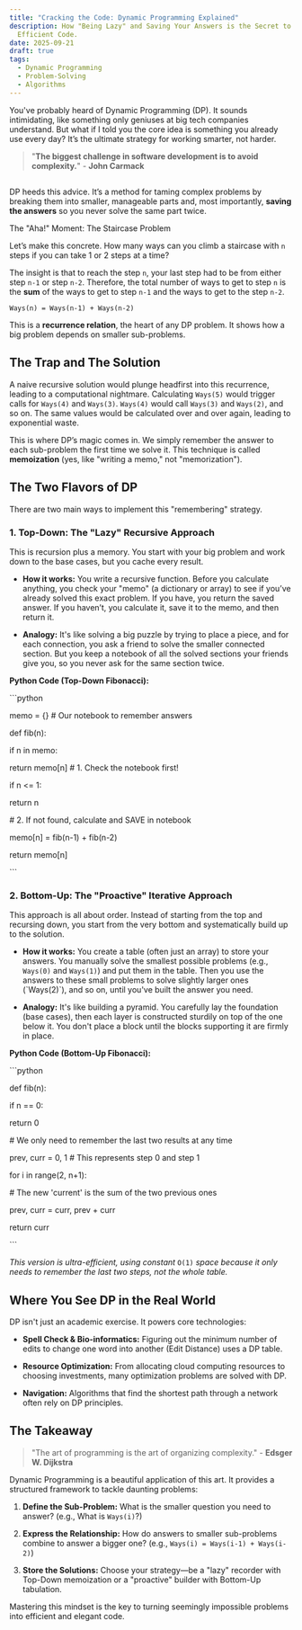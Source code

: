 ```yaml
---
title: "Cracking the Code: Dynamic Programming Explained"
description: How "Being Lazy" and Saving Your Answers is the Secret to Writing
  Efficient Code.
date: 2025-09-21
draft: true
tags:
  - Dynamic Programming
  - Problem-Solving
  - Algorithms
---
```

You've probably heard of Dynamic Programming (DP). It sounds intimidating, like something only geniuses at big tech companies understand. But what if I told you the core idea is something you already use every day? It’s the ultimate strategy for working smarter, not harder.

> "**The biggest challenge in software development is to avoid complexity.**" - **John Carmack**

##   
DP heeds this advice. It’s a method for taming complex problems by breaking them into smaller, manageable parts and, most importantly, **saving the answers** so you never solve the same part twice.  
  
The "Aha!" Moment: The Staircase Problem

Let’s make this concrete. How many ways can you climb a staircase with `n` steps if you can take 1 or 2 steps at a time?

The insight is that to reach the step `n`, your last step had to be from either step `n-1` or step `n-2`. Therefore, the total number of ways to get to step `n` is the **sum** of the ways to get to step `n-1` and the ways to get to the step `n-2`.

`Ways(n) = Ways(n-1) + Ways(n-2)`

This is a **recurrence relation**, the heart of any DP problem. It shows how a big problem depends on smaller sub-problems.

## The Trap and The Solution

A naive recursive solution would plunge headfirst into this recurrence, leading to a computational nightmare. Calculating `Ways(5)` would trigger calls for `Ways(4)` and `Ways(3)`. `Ways(4)` would call `Ways(3)` and `Ways(2)`, and so on. The same values would be calculated over and over again, leading to exponential waste.

This is where DP’s magic comes in. We simply remember the answer to each sub-problem the first time we solve it. This technique is called **memoization** (yes, like "writing a memo," not "memorization").

## The Two Flavors of DP

There are two main ways to implement this "remembering" strategy.

### 1\. Top-Down: The "Lazy" Recursive Approach

This is recursion plus a memory. You start with your big problem and work down to the base cases, but you cache every result.

*   **How it works:** You write a recursive function. Before you calculate anything, you check your "memo" (a dictionary or array) to see if you’ve already solved this exact problem. If you have, you return the saved answer. If you haven’t, you calculate it, save it to the memo, and then return it.
    
*   **Analogy:** It's like solving a big puzzle by trying to place a piece, and for each connection, you ask a friend to solve the smaller connected section. But you keep a notebook of all the solved sections your friends give you, so you never ask for the same section twice.
    

**Python Code (Top-Down Fibonacci):**

\`\`\`python

memo = {} # Our notebook to remember answers

def fib(n):

if n in memo:

return memo\[n\] # 1. Check the notebook first!

if n <= 1:

return n

\# 2. If not found, calculate and SAVE in notebook

memo\[n\] = fib(n-1) + fib(n-2)

return memo\[n\]

\`\`\`

### 2\. Bottom-Up: The "Proactive" Iterative Approach

This approach is all about order. Instead of starting from the top and recursing down, you start from the very bottom and systematically build up to the solution.

*   **How it works:** You create a table (often just an array) to store your answers. You manually solve the smallest possible problems (e.g., `Ways(0)` and `Ways(1)`) and put them in the table. Then you use the answers to these small problems to solve slightly larger ones (\`Ways(2)\`), and so on, until you've built the answer you need.
    
*   **Analogy:** It's like building a pyramid. You carefully lay the foundation (base cases), then each layer is constructed sturdily on top of the one below it. You don't place a block until the blocks supporting it are firmly in place.
    

**Python Code (Bottom-Up Fibonacci):**

\`\`\`python

def fib(n):

if n == 0:

return 0

\# We only need to remember the last two results at any time

prev, curr = 0, 1 # This represents step 0 and step 1

for i in range(2, n+1):

\# The new 'current' is the sum of the two previous ones

prev, curr = curr, prev + curr

return curr

\`\`\`

_This version is ultra-efficient, using constant_ `O(1)` _space because it only needs to remember the last two steps, not the whole table._

## Where You See DP in the Real World

DP isn't just an academic exercise. It powers core technologies:

*   **Spell Check & Bio-informatics:** Figuring out the minimum number of edits to change one word into another (Edit Distance) uses a DP table.
    
*   **Resource Optimization:** From allocating cloud computing resources to choosing investments, many optimization problems are solved with DP.
    
*   **Navigation:** Algorithms that find the shortest path through a network often rely on DP principles.
    

## The Takeaway

> "The art of programming is the art of organizing complexity." - **Edsger W. Dijkstra**

Dynamic Programming is a beautiful application of this art. It provides a structured framework to tackle daunting problems:

1.  **Define the Sub-Problem:** What is the smaller question you need to answer? (e.g., What is `Ways(i)`?)
    
2.  **Express the Relationship:** How do answers to smaller sub-problems combine to answer a bigger one? (e.g., `Ways(i) = Ways(i-1) + Ways(i-2)`)
    
3.  **Store the Solutions:** Choose your strategy—be a "lazy" recorder with Top-Down memoization or a "proactive" builder with Bottom-Up tabulation.
    

Mastering this mindset is the key to turning seemingly impossible problems into efficient and elegant code.